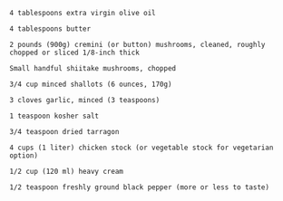 

    4 tablespoons extra virgin olive oil

    4 tablespoons butter

    2 pounds (900g) cremini (or button) mushrooms, cleaned, roughly chopped or sliced 1/8-inch thick

    Small handful shiitake mushrooms, chopped

    3/4 cup minced shallots (6 ounces, 170g)

    3 cloves garlic, minced (3 teaspoons)

    1 teaspoon kosher salt

    3/4 teaspoon dried tarragon

    4 cups (1 liter) chicken stock (or vegetable stock for vegetarian option)

    1/2 cup (120 ml) heavy cream

    1/2 teaspoon freshly ground black pepper (more or less to taste)

